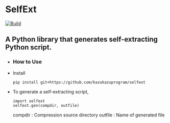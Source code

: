 # SelfExt
[![Build](https://api.travis-ci.org/kazukazuprogram/selfext.svg?branch=master)](https://travis-ci.org/kazukazuprogram/selfext/)
## A Python library that generates self-extracting Python script.

 - ### How to Use
  - Install
     ```
     pip install git+https://github.com/kazukazuprogram/selfext
     ```
  - To generate a self-extracting script,
    ```
    import selfext
    selfext.gen(compdir, outfile)
    ```
    compdir : Compression source directory
    outfile : Name of generated file